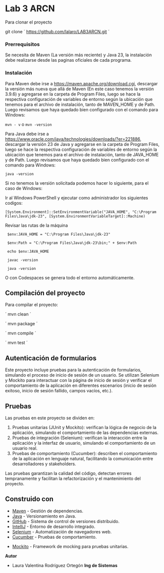 # Lab 3 ARCN

Para clonar el proyecto 

git clone  ´ https://github.com/lalaro/LAB3ARCN.git ´

### Prerrequisitos

Se necesita de Maven (La versión más reciente) y Java 23, la instalación debe realizarse desde las paginas oficiales de cada programa.


### Instalación

Para Maven debe irse a https://maven.apache.org/download.cgi, descargar la versión más nueva que allá de Maven (En este caso tenemos la versión 3.9.6) y agregarse en la carpeta de Program Files, luego se hace la respectiva configuración de variables de entorno según la ubicación que tenemos para el archivo de instalación, tanto de MAVEN_HOME y de Path.
Luego revisamos que haya quedado bien configurado con el comando para Windows:

` mvn - v `
o
` mvn -version `

Para Java debe irse a https://www.oracle.com/java/technologies/downloads/?er=221886, descargar la versión 23 de Java y agregarse en la carpeta de Program Files, luego se hace la respectiva configuración de variables de entorno según la ubicación que tenemos para el archivo de instalación, tanto de JAVA_HOME y de Path.
Luego revisamos que haya quedado bien configurado con el comando para Windows:

` java -version `

Si no tenemos la versión solicitada podemos hacer lo siguiente, para el caso de Windows:

Ir al Windows PowerShell y ejecutar como administrador los siguientes codigos:

` [System.Environment]::SetEnvironmentVariable("JAVA_HOME", "C:\Program Files\Java\jdk-23", [System.EnvironmentVariableTarget]::Machine) `

Revisar las rutas de la máquina

`  $env:JAVA_HOME = "C:\Program Files\Java\jdk-23" `

`  $env:Path = "C:\Program Files\Java\jdk-23\bin;" + $env:Path `

`  echo $env:JAVA_HOME `

`  javac -version `

`  java -version `

O con Codespaces se genera todo el entorno automáticamente.

## Compilación del proyecto

Para compilar el proyecto:

´ mvn clean ´

´ mvn package ´

´ mvn compile ´

´ mvn test ´

## Autenticación de formularios

Este proyecto incluye pruebas para la autenticación de formularios, simulando el proceso de inicio de sesión de un usuario. Se utilizan Selenium y Mockito para interactuar con la página de inicio de sesión y verificar el comportamiento de la aplicación en diferentes escenarios (inicio de sesión exitoso, inicio de sesión fallido, campos vacíos, etc.).

## Pruebas

Las pruebas en este proyecto se dividen en:

1. Pruebas unitarias (JUnit y Mockito): verifican la lógica de negocio de la aplicación, simulando el comportamiento de las dependencias externas.
2. Pruebas de integración (Selenium): verifican la interacción entre la aplicación y la interfaz de usuario, simulando el comportamiento de un usuario real.
3. Pruebas de comportamiento (Cucumber): describen el comportamiento de la aplicación en lenguaje natural, facilitando la comunicación entre desarrolladores y stakeholders.

Las pruebas garantizan la calidad del código, detectan errores tempranamente y facilitan la refactorización y el mantenimiento del proyecto.

## Construido con

* [Maven](https://maven.apache.org/) - Gestión de dependencias.
* [Java](https://www.java.com/es/) - Versionamiento en Java.
* [GitHub](https://docs.github.com/es) - Sistema de control de versiones distribuido.
* [IntelliJ](https://www.jetbrains.com/es-es/idea/) - Entorno de desarrollo integrado.
* [Selenium](https://www.selenium.dev/) - Automatización de navegadores web.
* [Cucumber](https://cucumber.io/) - Pruebas de comportamiento.
+ [Mockito](https://site.mockito.org/) - Framework de mocking para pruebas unitarias.

**Autor**
- Laura Valentina Rodríguez Ortegón **Ing de Sistemas**
